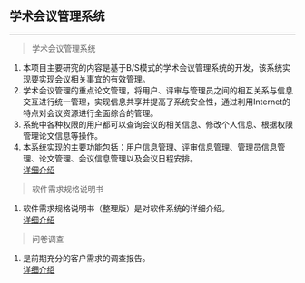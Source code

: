## 学术会议管理系统
***
>学术会议管理系统
1. 本项目主要研究的内容是基于B/S模式的学术会议管理系统的开发，该系统实现要实现会议相关事宜的有效管理。
2. 学术会议管理的重点论文管理，将用户、评审与管理员之间的相互关系与信息交互进行统一管理，实现信息共享并提高了系统安全性，通过利用Internet的特点对会议资源进行全面综合的管理。
3. 系统中各种权限的用户都可以查询会议的相关信息、修改个人信息、根据权限管理论文信息等操作。
4. 本系统实现的主要功能包括：用户信息管理、评审信息管理、管理员信息管理、论文管理、会议信息管理以及会议日程安排。   
[详细介绍](https://github.com/RNTF6/web/blob/master/%E5%AD%A6%E6%9C%AF%E4%BC%9A%E8%AE%AE%E7%AE%A1%E7%90%86%E7%B3%BB%E7%BB%9F.doc)
>软件需求规格说明书
1. 软件需求规格说明书（整理版）是对软件系统的详细介绍。   
[详细介绍](https://github.com/RNTF6/web/blob/master/%E8%BD%AF%E4%BB%B6%E9%9C%80%E6%B1%82%E8%A7%84%E6%A0%BC%E8%AF%B4%E6%98%8E%E4%B9%A6%EF%BC%88%E6%95%B4%E7%90%86%E7%89%88%EF%BC%89.doc)    
>问卷调查
1. 是前期充分的客户需求的调查报告。    
[详细介绍](https://github.com/RNTF6/web/blob/master/%E9%97%AE%E5%8D%B7%E8%B0%83%E6%9F%A5.doc)